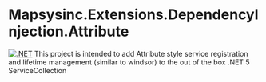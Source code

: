 # Mapsysinc.Extensions.DependencyInjection.Attribute
[![.NET](https://github.com/MapsysInc/MapsysInc.Extensions.DependencyInjection.Attribute/actions/workflows/dotnet.yml/badge.svg)](https://github.com/MapsysInc/MapsysInc.Extensions.DependencyInjection.Attribute/actions/workflows/dotnet.yml)
This project is intended to add Attribute style service registration and lifetime management (similar to windsor) to the out of the box .NET 5 ServiceCollection
